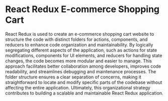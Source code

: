 # React Redux E-commerce Shopping Cart
React Redux is used to create an e-commerce shopping cart website to structure the code with distinct folders for actions, components, and reducers to enhance code organization and maintainability. By logically
segregating different aspects of the application, such as actions for state modifications, components for UI elements, and reducers for handling state changes, the code becomes more modular and easier to manage.
This approach facilitates better collaboration among developers, improves code readability, and streamlines debugging and maintenance processes. The folder structure ensures a clear separation of concerns, making
it straightforward to locate and modify specific parts of the codebase without affecting the entire application. Ultimately, this organizational strategy contributes to building a scalable and maintainable React 
Redux application.








